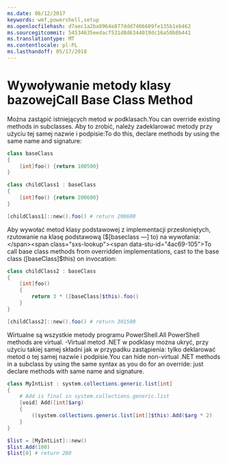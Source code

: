 ```yaml
---
ms.date: 06/12/2017
keywords: wmf,powershell,setup
ms.openlocfilehash: d7aec1a2ba8964e877ddd7406609fe135b1eb462
ms.sourcegitcommit: 54534635eedacf531d8d6344019dc16a50b8b441
ms.translationtype: MT
ms.contentlocale: pl-PL
ms.lasthandoff: 05/17/2018
---
```

# <a name="call-base-class-method"></a><span data-ttu-id="4ac69-102">Wywoływanie metody klasy bazowej</span><span class="sxs-lookup"><span data-stu-id="4ac69-102">Call Base Class Method</span></span>

<span data-ttu-id="4ac69-103">Można zastąpić istniejących metod w podklasach.</span><span class="sxs-lookup"><span data-stu-id="4ac69-103">You can override existing methods in subclasses.</span></span> <span data-ttu-id="4ac69-104">Aby to zrobić, należy zadeklarować metody przy użyciu tej samej nazwie i podpisie:</span><span class="sxs-lookup"><span data-stu-id="4ac69-104">To do this, declare methods by using the same name and signature:</span></span>

```powershell
class baseClass
{
    [int]foo() {return 100500}
}

class childClass1 : baseClass
{
    [int]foo() {return 200600}
}

[childClass1]::new().foo() # return 200600
```

<span data-ttu-id="4ac69-105">Aby wywołać metod klasy podstawowej z implementacji przesłoniętych, rzutowanie na klasę podstawową ($[baseclass —] to) na wywołania:</span><span class="sxs-lookup"><span data-stu-id="4ac69-105">To call base class methods from overridden implementations, cast to the base class ([baseClass]$this) on invocation:</span></span>

```powershell
class childClass2 : baseClass
{
    [int]foo()
    {
        return 3 * ([baseClass]$this).foo()
    }
}

[childClass2]::new().foo() # return 301500
```

<span data-ttu-id="4ac69-106">Wirtualne są wszystkie metody programu PowerShell.</span><span class="sxs-lookup"><span data-stu-id="4ac69-106">All PowerShell methods are virtual.</span></span> <span data-ttu-id="4ac69-107">-Virtual metod .NET w podklasy można ukryć, przy użyciu takiej samej składni jak w przypadku zastąpienia: tylko deklarować metod o tej samej nazwie i podpisie.</span><span class="sxs-lookup"><span data-stu-id="4ac69-107">You can hide non-virtual .NET methods in a subclass by using the same syntax as you do for an override: just declare methods with same name and signature.</span></span>

```powershell
class MyIntList : system.collections.generic.list[int]
{
    # Add is final in system.collections.generic.list
    [void] Add([int]$arg)
    {
        ([system.collections.generic.list[int]]$this).Add($arg * 2)
    }
}

$list = [MyIntList]::new()
$list.Add(100)
$list[0] # return 200
```
